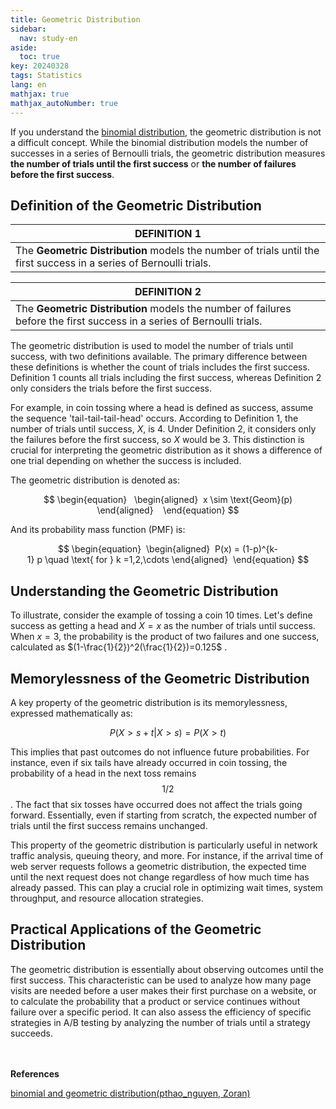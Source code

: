 ```yaml
---
title: Geometric Distribution
sidebar:
  nav: study-en
aside:
  toc: true
key: 20240328
tags: Statistics
lang: en
mathjax: true
mathjax_autoNumber: true
---
```


If you understand the [binomial distribution](https://jenniione.github.io/2024/03/27/binomial_distribution_ko.html), the geometric distribution is not a difficult concept. While the binomial distribution models the number of successes in a series of Bernoulli trials, the geometric distribution measures **the number of trials until the first success** or **the number of failures before the first success**.

## Definition of the Geometric Distribution

| DEFINITION 1 |
| ------ |
| The **Geometric Distribution** models the number of trials until the first success in a series of Bernoulli trials.&nbsp;&nbsp;&nbsp;&nbsp;&nbsp;&nbsp;&nbsp;&nbsp;&nbsp;&nbsp;&nbsp;&nbsp;&nbsp;|

| DEFINITION 2 |
| ------ |
| The **Geometric Distribution** models the number of failures before the first success in a series of Bernoulli trials.&nbsp;&nbsp;&nbsp;&nbsp;&nbsp; |

The geometric distribution is used to model the number of trials until success, with two definitions available. The primary difference between these definitions is whether the count of trials includes the first success. Definition 1 counts all trials including the first success, whereas Definition 2 only considers the trials before the first success.

For example, in coin tossing where a head is defined as success, assume the sequence 'tail-tail-tail-head' occurs. According to Definition 1, the number of trials until success, $X$, is 4. Under Definition 2, it considers only the failures before the first success, so $X$ would be 3. This distinction is crucial for interpreting the geometric distribution as it shows a difference of one trial depending on whether the success is included.

The geometric distribution is denoted as:

$$
\begin{equation} 
 \begin{aligned} 
x \sim \text{Geom}(p)
\end{aligned}   
\end{equation}
$$

And its probability mass function (PMF) is:

$$
\begin{equation} 
\begin{aligned} 
P(x) = (1-p)^{k-1} p \quad \text{ for } k =1,2,\cdots
\end{aligned} 
\end{equation}
$$

## Understanding the Geometric Distribution
To illustrate, consider the example of tossing a coin 10 times. Let's define success as getting a head and $X=x$ as the number of trials until success. When $x=3$, the probability is the product of two failures and one success, calculated as $(1-\frac{1}{2})^2(\frac{1}{2})=0.125$ .

## Memorylessness of the Geometric Distribution
A key property of the geometric distribution is its memorylessness, expressed mathematically as:

$$
P(X > s + t | X > s) = P(X > t)
$$

This implies that past outcomes do not influence future probabilities. For instance, even if six tails have already occurred in coin tossing, the probability of a head in the next toss remains $$1/2$$ . The fact that six tosses have occurred does not affect the trials going forward. Essentially, even if starting from scratch, the expected number of trials until the first success remains unchanged.

This property of the geometric distribution is particularly useful in network traffic analysis, queuing theory, and more. For instance, if the arrival time of web server requests follows a geometric distribution, the expected time until the next request does not change regardless of how much time has already passed. This can play a crucial role in optimizing wait times, system throughput, and resource allocation strategies.

## Practical Applications of the Geometric Distribution
The geometric distribution is essentially about observing outcomes until the first success. This characteristic can be used to analyze how many page visits are needed before a user makes their first purchase on a website, or to calculate the probability that a product or service continues without failure over a specific period. It can also assess the efficiency of specific strategies in A/B testing by analyzing the number of trials until a strategy succeeds.

<br/><br/>
**References**

[binomial and geometric distribution(pthao_nguyen, Zoran)](https://www.geogebra.org/m/twbv2tmk)